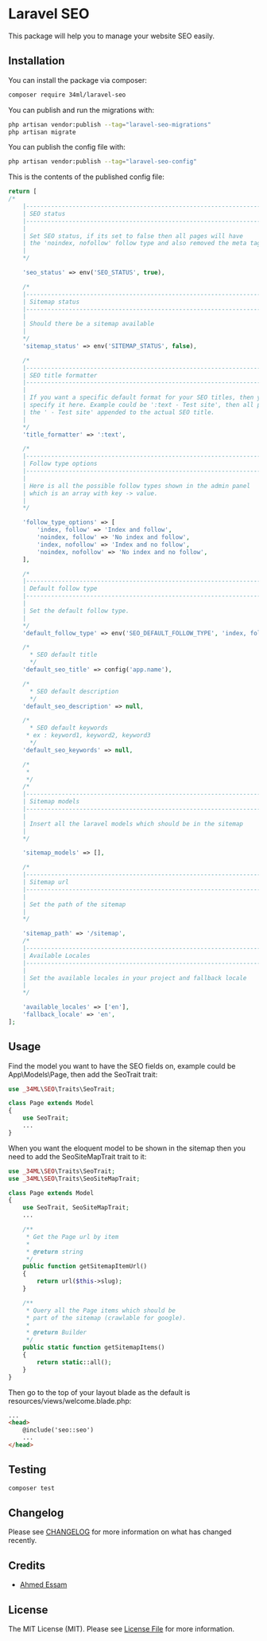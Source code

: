# Laravel SEO

This package will help you to manage your website SEO easily.

## Installation

You can install the package via composer:

```bash
composer require 34ml/laravel-seo
```

You can publish and run the migrations with:

```bash
php artisan vendor:publish --tag="laravel-seo-migrations"
php artisan migrate
```

You can publish the config file with:

```bash
php artisan vendor:publish --tag="laravel-seo-config"
```

This is the contents of the published config file:

```php
return [
/*
    |--------------------------------------------------------------------------
    | SEO status
    |--------------------------------------------------------------------------
    |
    | Set SEO status, if its set to false then all pages will have
    | the 'noindex, nofollow' follow type and also removed the meta tags except the title tag.
    |
    */

    'seo_status' => env('SEO_STATUS', true),

    /*
    |--------------------------------------------------------------------------
    | Sitemap status
    |--------------------------------------------------------------------------
    |
    | Should there be a sitemap available
    |
    */
    'sitemap_status' => env('SITEMAP_STATUS', false),

    /*
    |--------------------------------------------------------------------------
    | SEO title formatter
    |--------------------------------------------------------------------------
    |
    | If you want a specific default format for your SEO titles, then you can
    | specify it here. Example could be ':text - Test site', then all pages would have
    | the ' - Test site' appended to the actual SEO title.
    |
    */
    'title_formatter' => ':text',

    /*
    |--------------------------------------------------------------------------
    | Follow type options
    |--------------------------------------------------------------------------
    |
    | Here is all the possible follow types shown in the admin panel
    | which is an array with key -> value.
    |
    */

    'follow_type_options' => [
        'index, follow' => 'Index and follow',
        'noindex, follow' => 'No index and follow',
        'index, nofollow' => 'Index and no follow',
        'noindex, nofollow' => 'No index and no follow',
    ],

    /*
    |--------------------------------------------------------------------------
    | Default follow type
    |--------------------------------------------------------------------------
    |
    | Set the default follow type.
    |
    */
    'default_follow_type' => env('SEO_DEFAULT_FOLLOW_TYPE', 'index, follow'),

    /*
      * SEO default title
      */
    'default_seo_title' => config('app.name'),

    /*
      * SEO default description
      */
    'default_seo_description' => null,

    /*
      * SEO default keywords
     * ex : keyword1, keyword2, keyword3
      */
    'default_seo_keywords' => null,

    /*
     *
     */
    /*
    |--------------------------------------------------------------------------
    | Sitemap models
    |--------------------------------------------------------------------------
    |
    | Insert all the laravel models which should be in the sitemap
    |
    */

    'sitemap_models' => [],

    /*
    |--------------------------------------------------------------------------
    | Sitemap url
    |--------------------------------------------------------------------------
    |
    | Set the path of the sitemap
    |
    */

    'sitemap_path' => '/sitemap',
    /*
    |--------------------------------------------------------------------------
    | Available Locales
    |--------------------------------------------------------------------------
    |
    | Set the available locales in your project and fallback locale
    |
    */

    'available_locales' => ['en'],
    'fallback_locale' => 'en',
];
```

## Usage

Find the model you want to have the SEO fields on, example could be App\Models\Page, then add the SeoTrait trait:
```php
use _34ML\SEO\Traits\SeoTrait;

class Page extends Model
{
    use SeoTrait;
    ...
}
```

When you want the eloquent model to be shown in the sitemap then you need to add the SeoSiteMapTrait trait to it:
```php
use _34ML\SEO\Traits\SeoTrait;
use _34ML\SEO\Traits\SeoSiteMapTrait;

class Page extends Model
{
    use SeoTrait, SeoSiteMapTrait;
    ...

    /**
     * Get the Page url by item
     *
     * @return string
     */
    public function getSitemapItemUrl()
    {
        return url($this->slug);
    }

    /**
     * Query all the Page items which should be
     * part of the sitemap (crawlable for google).
     *
     * @return Builder
     */
    public static function getSitemapItems()
    {
        return static::all();
    }
}
```

Then go to the top of your layout blade as the default is resources/views/welcome.blade.php:
```html
...
<head>
    @include('seo::seo')
    ...
</head>
```

## Testing

```bash
composer test
```

## Changelog

Please see [CHANGELOG](CHANGELOG.md) for more information on what has changed recently.

## Credits

- [Ahmed Essam](https://github.com/aessam13)

## License

The MIT License (MIT). Please see [License File](LICENSE.md) for more information.

